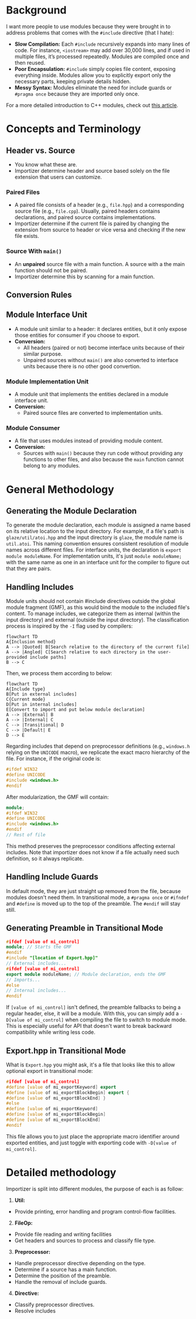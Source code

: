 # Background
I want more people to use modules because they were brought in to address problems that comes with the `#include` directive (that I hate):
- **Slow Compilation:** Each `#include` recursively expands into many lines of code. For instance, `<iostream>` may add over 30,000 lines, and if used in multiple files, it’s processed repeatedly. Modules are compiled once and then reused.
- **Poor Encapsulation:** `#include` simply copies file content, exposing everything inside. Modules allow you to explicitly export only the necessary parts, keeping private details hidden.
- **Messy Syntax:** Modules eliminate the need for include guards or `#pragma once` because they are imported only once.

For a more detailed introduction to C++ modules, check out [this article](https://vector-of-bool.github.io/2019/03/10/modules-1.html).

# Concepts and Terminology

## Header vs. Source
- You know what these are.
- Importizer determine header and source based solely on the file extension that users can customize.

### Paired Files
- A paired file consists of a header (e.g., `file.hpp`) and a corresponding source file (e.g., `file.cpp`). Usually, paired headers contains declarations, and paired source contains implementations.
- Importizer determine if the current file is paired by changing the extension from source to header or vice versa and checking if the new file exists. 

### Source With `main()`
- An **unpaired** source file with a main function. A source with a the main function should not be paired.
- Importizer determine this by scanning for a main function.

## Conversion Rules

## Module Interface Unit
- A module unit similar to a header: it declares entities, but it only expose those entities for consumer if you choose to export.
- **Conversion:**
  - All headers (paired or not) become interface units because of their similar purpose.
  - Unpaired sources without `main()` are also converted to interface units because there is no other good convertion.

### Module Implementation Unit
- A module unit that implements the entities declared in a module interface unit.
- **Conversion:**
  - Paired source files are converted to implementation units.

### Module Consumer
- A file that uses modules instead of providing module content.
- **Conversion:**
  - Sources with `main()` because they run code without providing any functions to other files, and also because the `main` function cannot belong to any modules.

# General Methodology

## Generating the Module Declaration
To generate the module declaration, each module is assigned a name based on its relative location to the input directory. For example, if a file's path is `glaze/util/atoi.hpp` and the input directory is `glaze`, the module name is `util.atoi`. This naming convention ensures consistent resolution of module names across different files. For interface units, the declaration is `export module moduleName`. For implementation units, it's just `module moduleName;` with the same name as one in an interface unit for the compiler to figure out that they are pairs.

## Handling Includes
Module units should not contain #include directives outside the global module fragment (GMF), as this would bind the module to the included file's content. To manage includes, we categorize them as internal (within the input directory) and external (outside the input directory). The classification process is inspired by the `-I` flag used by compilers:
```mermaid
flowchart TD
A{Inclusion method}
A --> |Quoted| B[Search relative to the directory of the current file]
A --> |Angled| C[Search relative to each directory in the user-provided include paths]
B --> C
```
Then, we process them according to below:
```mermaid
flowchart TD
A{Include type}
B[Put in external includes]
C{Current mode}
D[Put in internal includes]
E[Convert to import and put below module declaration]
A --> |External| B
A --> |Internal| C
C --> |Transitional| D
C --> |Default| E
D --> E
```
Regarding includes that depend on preprocessor definitions (e.g., `windows.h` relying on the `UNICODE` macro), we replicate the exact macro hierarchy of the file. For instance, if the original code is:
```cpp
#ifdef WIN32
#define UNICODE
#include <windows.h>
#endif
```
After modularization, the GMF will contain:
```cpp
module;
#ifdef WIN32
#define UNICODE
#include <windows.h>
#endif
// Rest of file
```
This method preserves the preprocessor conditions affecting external includes. Note that importizer does not know if a file actually need such definition, so it always replicate.

## Handling Include Guards
In default mode, they are just straight up removed from the file, because modules doesn't need them. In transitional mode, a `#pragma once` or `#ifndef` and `#define` is moved up to the top of the preamble. The `#endif` will stay still.

## Generating Preamble in Transitional Mode
```cpp
#ifdef [value of mi_control]
module; // Starts the GMF
#endif
#include "[location of Export.hpp]"
// External includes...
#ifdef [value of mi_control]
export module moduleName; // Module declaration, ends the GMF
// Imports...
#else
// Internal includes...
#endif
```
If `[value of mi_control]` isn't defined, the preamble fallbacks to being a regular header, else, it will be a module. With this, you can simply add a `-D[value of mi_control]` when compiling the file to switch to module mode. This is especially useful for API that doesn't want to break backward compatibility while writing less code.

## Export.hpp in Transitional Mode
What is `Export.hpp` you might ask, it's a file that looks like this to allow optional export in transitional mode:
```cpp
#ifdef [value of mi_control]
#define [value of mi_exportKeyword] export
#define [value of mi_exportBlockBegin] export {
#define [value of mi_exportBlockEnd] }
#else
#define [value of mi_exportKeyword]
#define [value of mi_exportBlockBegin]
#define [value of mi_exportBlockEnd]
#endif
```
This file allows you to just place the appropriate macro identifier around exported entities, and just toggle with exporting code with `-D[value of mi_control]`.

# Detailed methodology
Importizer is split into different modules, the purpose of each is as follow:
1. **Util:**
  - Provide printing, error handling and program control-flow facilities.
2. **FileOp:**
  - Provide file reading and writing facilities
  - Get headers and sources to process and classify file type.
3. **Preprocessor:**
  - Handle preprocessor directive depending on the type.
  - Determine if a source has a main function.
  - Determine the position of the preamble.
  - Handle the removal of include guards.
4. **Directive:**
  - Classify preprocessor directives.
  - Resolve includes
  
